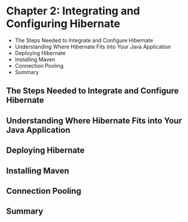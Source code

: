# Chapter 2: Integrating and Configuring Hibernate

* The Steps Needed to Integrate and Configure Hibernate
* Understanding Where Hibernate Fits into Your Java Application
* Deploying Hibernate
* Installing Maven
* Connection Pooling
* Summary

## The Steps Needed to Integrate and Configure Hibernate
## Understanding Where Hibernate Fits into Your Java Application
## Deploying Hibernate
## Installing Maven
## Connection Pooling
## Summary
